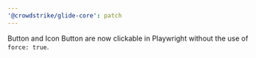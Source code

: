 ```yaml
---
'@crowdstrike/glide-core': patch
---
```


Button and Icon Button are now clickable in Playwright without the use of `force: true`.
